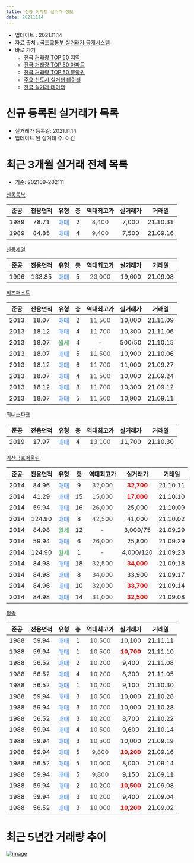 ```yaml
---
title: 신동 아파트 실거래 정보
date: 20211114
---
```


* 업데이트 : 2021.11.14
* 자료 출처 : [국토교통부 실거래가 공개시스템](http://rt.molit.go.kr)
* 바로 가기
    * [전국 거래량 TOP 50 지역](https://apt-info.github.io/apt-trade-info/tr)
    * [전국 거래량 TOP 50 아파트](https://apt-info.github.io/apt-trade-info/ta)
    * [전국 거래량 TOP 50 분양권](https://apt-info.github.io/apt-trade-info/tb)
    * [주요 신도시 실거래 데이터](https://apt-info.github.io/apt-trade-info/newtown)
    * [전국 실거래 데이터](https://apt-info.github.io/apt-trade-info/all)



<script async src="https://pagead2.googlesyndication.com/pagead/js/adsbygoogle.js"></script>
<!-- 기본광고 -->
<ins class="adsbygoogle"
     style="display:block"
     data-ad-client="ca-pub-1142216861245946"
     data-ad-slot="4805727019"
     data-ad-format="auto"
     data-full-width-responsive="true"></ins>
<script>
     (adsbygoogle = window.adsbygoogle || []).push({});
</script>


# 신규 등록된 실거래가 목록

* 실거래가 등록일: 2021.11.14
* 업데이트 된 실거래 수: 0 건




<script async src="https://pagead2.googlesyndication.com/pagead/js/adsbygoogle.js"></script>
<!-- 기본광고 -->
<ins class="adsbygoogle"
     style="display:block"
     data-ad-client="ca-pub-1142216861245946"
     data-ad-slot="4805727019"
     data-ad-format="auto"
     data-full-width-responsive="true"></ins>
<script>
     (adsbygoogle = window.adsbygoogle || []).push({});
</script>


# 최근 3개월 실거래 전체 목록
* 기준: 202109-202111


[신동동북](https://search.naver.com/search.naver?query=%EC%8B%A0%EB%8F%99%EB%8F%99%EB%B6%81)

|준공|전용면적|유형|층|역대최고가|실거래가|거래일|
|:---:|:---:|:---:|:---:|:---:|:---:|:---:|
|1989|78.71|<span style="color:#4285F3">매매</span>|2|<span style="color:#444444">8,400</span>|7,000|21.10.31|
|1989|84.85|<span style="color:#4285F3">매매</span>|4|<span style="color:#444444">9,400</span>|7,500|21.09.16|

[신동제일](https://search.naver.com/search.naver?query=%EC%8B%A0%EB%8F%99%EC%A0%9C%EC%9D%BC)

|준공|전용면적|유형|층|역대최고가|실거래가|거래일|
|:---:|:---:|:---:|:---:|:---:|:---:|:---:|
|1996|133.85|<span style="color:#4285F3">매매</span>|5|<span style="color:#444444">23,000</span>|19,600|21.09.08|

[씨즈퍼스트](https://search.naver.com/search.naver?query=%EC%94%A8%EC%A6%88%ED%8D%BC%EC%8A%A4%ED%8A%B8)

|준공|전용면적|유형|층|역대최고가|실거래가|거래일|
|:---:|:---:|:---:|:---:|:---:|:---:|:---:|
|2013|18.07|<span style="color:#4285F3">매매</span>|2|<span style="color:#444444">11,500</span>|10,000|21.11.09|
|2013|18.12|<span style="color:#4285F3">매매</span>|4|<span style="color:#444444">11,700</span>|10,300|21.11.06|
|2013|18.07|<span style="color:#34A853">월세</span>|4|<span style="color:#444444">-</span>|500/50|21.10.15|
|2013|18.07|<span style="color:#4285F3">매매</span>|5|<span style="color:#444444">11,500</span>|10,900|21.10.06|
|2013|18.12|<span style="color:#4285F3">매매</span>|6|<span style="color:#444444">11,700</span>|11,000|21.09.27|
|2013|18.07|<span style="color:#4285F3">매매</span>|4|<span style="color:#444444">11,500</span>|10,000|21.09.24|
|2013|18.12|<span style="color:#4285F3">매매</span>|3|<span style="color:#444444">11,700</span>|10,300|21.09.12|
|2013|18.07|<span style="color:#4285F3">매매</span>|5|<span style="color:#444444">11,500</span>|10,900|21.09.11|

[위너스파크](https://search.naver.com/search.naver?query=%EC%9C%84%EB%84%88%EC%8A%A4%ED%8C%8C%ED%81%AC)

|준공|전용면적|유형|층|역대최고가|실거래가|거래일|
|:---:|:---:|:---:|:---:|:---:|:---:|:---:|
|2019|17.97|<span style="color:#4285F3">매매</span>|4|<span style="color:#444444">13,100</span>|11,700|21.10.30|

[익산금호어울림](https://search.naver.com/search.naver?query=%EC%9D%B5%EC%82%B0%EA%B8%88%ED%98%B8%EC%96%B4%EC%9A%B8%EB%A6%BC)

|준공|전용면적|유형|층|역대최고가|실거래가|거래일|
|:---:|:---:|:---:|:---:|:---:|:---:|:---:|
|2014|84.96|<span style="color:#4285F3">매매</span>|9|<span style="color:#444444">32,000</span>|<b><span style="color:#FF0000">32,700</span></b>|21.10.11|
|2014|41.29|<span style="color:#4285F3">매매</span>|15|<span style="color:#444444">15,000</span>|<b><span style="color:#FF0000">17,000</span></b>|21.10.10|
|2014|59.94|<span style="color:#4285F3">매매</span>|16|<span style="color:#444444">26,000</span>|25,000|21.10.09|
|2014|124.90|<span style="color:#4285F3">매매</span>|8|<span style="color:#444444">42,500</span>|41,000|21.10.02|
|2014|84.98|<span style="color:#34A853">월세</span>|12|<span style="color:#444444">-</span>|3,000/75|21.09.29|
|2014|59.94|<span style="color:#4285F3">매매</span>|6|<span style="color:#444444">26,000</span>|25,800|21.09.29|
|2014|124.90|<span style="color:#34A853">월세</span>|1|<span style="color:#444444">-</span>|4,000/120|21.09.23|
|2014|84.98|<span style="color:#4285F3">매매</span>|18|<span style="color:#444444">32,500</span>|<b><span style="color:#FF0000">34,000</span></b>|21.09.18|
|2014|84.98|<span style="color:#4285F3">매매</span>|8|<span style="color:#444444">34,000</span>|33,900|21.09.17|
|2014|84.96|<span style="color:#4285F3">매매</span>|10|<span style="color:#444444">32,000</span>|<b><span style="color:#FF0000">33,700</span></b>|21.09.14|
|2014|84.98|<span style="color:#4285F3">매매</span>|14|<span style="color:#444444">31,000</span>|<b><span style="color:#FF0000">32,500</span></b>|21.09.08|

[청솔](https://search.naver.com/search.naver?query=%EC%B2%AD%EC%86%94)

|준공|전용면적|유형|층|역대최고가|실거래가|거래일|
|:---:|:---:|:---:|:---:|:---:|:---:|:---:|
|1988|59.94|<span style="color:#4285F3">매매</span>|1|<span style="color:#444444">10,500</span>|10,100|21.11.11|
|1988|59.94|<span style="color:#4285F3">매매</span>|1|<span style="color:#444444">10,500</span>|<b><span style="color:#FF0000">10,700</span></b>|21.11.10|
|1988|56.52|<span style="color:#4285F3">매매</span>|2|<span style="color:#444444">10,200</span>|9,400|21.11.08|
|1988|56.52|<span style="color:#4285F3">매매</span>|4|<span style="color:#444444">10,200</span>|8,300|21.11.05|
|1988|56.52|<span style="color:#4285F3">매매</span>|1|<span style="color:#444444">10,200</span>|9,100|21.10.30|
|1988|59.94|<span style="color:#4285F3">매매</span>|3|<span style="color:#444444">10,500</span>|10,000|21.10.28|
|1988|59.94|<span style="color:#4285F3">매매</span>|3|<span style="color:#444444">10,700</span>|10,000|21.10.28|
|1988|56.52|<span style="color:#4285F3">매매</span>|3|<span style="color:#444444">10,200</span>|8,700|21.10.22|
|1988|59.94|<span style="color:#4285F3">매매</span>|4|<span style="color:#444444">10,500</span>|9,600|21.10.14|
|1988|59.94|<span style="color:#4285F3">매매</span>|3|<span style="color:#444444">10,500</span>|10,000|21.09.19|
|1988|59.94|<span style="color:#4285F3">매매</span>|5|<span style="color:#444444">9,800</span>|<b><span style="color:#FF0000">10,200</span></b>|21.09.16|
|1988|56.52|<span style="color:#4285F3">매매</span>|5|<span style="color:#444444">10,000</span>|8,000|21.09.14|
|1988|59.94|<span style="color:#4285F3">매매</span>|5|<span style="color:#444444">9,800</span>|9,150|21.09.11|
|1988|59.94|<span style="color:#4285F3">매매</span>|2|<span style="color:#444444">10,200</span>|<b><span style="color:#FF0000">10,500</span></b>|21.09.08|
|1988|59.94|<span style="color:#4285F3">매매</span>|3|<span style="color:#444444">10,200</span>|9,400|21.09.04|
|1988|56.52|<span style="color:#4285F3">매매</span>|3|<span style="color:#444444">10,000</span>|<b><span style="color:#FF0000">10,200</span></b>|21.09.02|



<script async src="https://pagead2.googlesyndication.com/pagead/js/adsbygoogle.js"></script>
<!-- 기본광고 -->
<ins class="adsbygoogle"
     style="display:block"
     data-ad-client="ca-pub-1142216861245946"
     data-ad-slot="4805727019"
     data-ad-format="auto"
     data-full-width-responsive="true"></ins>
<script>
     (adsbygoogle = window.adsbygoogle || []).push({});
</script>


# 최근 5년간 거래량 추이


<div style="width:100%;">
    <canvas id="deal_progress" height="200"></canvas>
</div>

<script>
new Chart(document.getElementById("deal_progress"), {
    type: 'line',
    data: {
        labels: ['16.01','16.02','16.03','16.04','16.05','16.06','16.07','16.08','16.09','16.10','16.11','16.12','17.01','17.02','17.03','17.04','17.05','17.06','17.07','17.08','17.09','17.10','17.11','17.12','18.01','18.02','18.03','18.04','18.05','18.06','18.07','18.08','18.09','18.10','18.11','18.12','19.01','19.02','19.03','19.04','19.05','19.06','19.07','19.08','19.09','19.10','19.11','19.12','20.01','20.02','20.03','20.04','20.05','20.06','20.07','20.08','20.09','20.10','20.11','20.12','21.01','21.02','21.03','21.04','21.05','21.06','21.07','21.08','21.09','21.10','21.11'],
        datasets: [{
            label: '매매/분양권',
            data: [9,8,11,8,11,11,16,24,25,26,15,19,15,20,12,13,15,10,9,12,10,5,3,10,10,16,8,6,10,7,2,8,9,11,11,8,8,14,4,10,7,9,8,13,7,10,15,22,10,16,7,10,10,12,9,14,14,19,17,25,28,14,21,22,12,16,20,13,18,12,6],
            borderColor: "rgba(66, 133, 243, 1)",
            backgroundColor: "rgba(66, 133, 243, 0.05)",
            borderWidth: 1,
            pointRadius: 0,
            fill: false,
            lineTension: 0
        },{
            label: '전/월세',
            data: [4,4,2,0,2,6,5,6,10,8,6,5,5,9,4,5,4,2,4,4,5,5,4,3,4,6,3,3,6,5,3,4,5,3,7,8,9,8,9,8,3,7,0,1,2,3,3,3,7,7,6,5,3,2,2,4,2,4,8,1,4,9,4,7,5,4,78,59,2,1,0],
            borderColor: "rgba(255, 90, 0, 1)",
            backgroundColor: "rgba(255, 90, 0, 0.05)",
            borderWidth: 1,
            pointRadius: 0,
            fill: false,
            lineTension: 0
        },{
            label: '합계',
            data: [13,12,13,8,13,17,21,30,35,34,21,24,20,29,16,18,19,12,13,16,15,10,7,13,14,22,11,9,16,12,5,12,14,14,18,16,17,22,13,18,10,16,8,14,9,13,18,25,17,23,13,15,13,14,11,18,16,23,25,26,32,23,25,29,17,20,98,72,20,13,6],
            borderColor: "rgba(0, 0, 0, 1)",
            backgroundColor: "rgba(0, 0, 0, 0.03)",
            borderWidth: 0.1,
            pointRadius: 0,
            fill: true,
            lineTension: 0
        }
        ]
    },
    options: {
        responsive: true,
        title: {
            display: false
        },
        tooltips: {
            mode: 'index',
            intersect: false
        },
        hover: {
            mode: 'nearest',
            intersect: true
        },
        scales: {
            xAxes: [{
                display: true,
                scaleLabel: {
                    display: true,
                    labelString: '년/월'
                }
            }],
            yAxes: [{
                display: true,
                ticks: {
                    suggestedMin: 0,
                },
                scaleLabel: {
                    display: true,
                    labelString: '실거래 수'
                }
            }]
        }
    }
});

</script>


[![image](https://apt-info.github.io/images/2020-01-03-apt-trade-info/1024x500.png)](https://play.google.com/store/apps/details?id=com.aptinfo.apttradeinfo)

